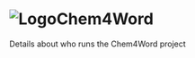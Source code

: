 # <img src="https://raw.github.com/Chem4Word/Organsation/master/Images/C4W-Logo-128.png" alt="Logo" style="max-width:100%;" />Chem4Word

Details about who runs the Chem4Word project
